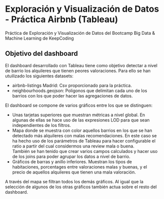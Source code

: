 # Exploración y Visualización de Datos - Práctica Airbnb (Tableau)
Práctica de Exploración y Visualización de Datos del Bootcamp Big Data &amp; Machine Learning de KeepCoding

## Objetivo del dashboard
El dashboard desarrollado con Tableau tiene como objetivo detectar a nivel de barrio los alquileres que tienen peores valoraciones. Para ello se han utuilizado los siguientes datasets:
- airbnb-listings Madrid: Csv proporcionado para la práctica.
- neighbourhoods.geojson: Poligonos que delimitan cada uno de los barrios con los que poder hacer las agregaciones de datos.

El dashboard se compone de varios gráficos entre los que se distinguen:
- Unas tarjetas superiores que muestran métricas a nivel global. En algunas de ellas se hace uso de las expresiones LOD para que sean independientes de los filtros.
- Mapa donde se muestra con color aquellos barrios en los que se han detectado más alquileres con malas recomendaciones. En este caso se ha hecho uso de los parámetros de Tableau para hacer configurable el ratio a partir del cual considermos una review mala o buena.  
También se han tenido que crear varios campos calculados y hacer uso de los joins para poder agrupar los datos a nivel de barrio.
- Gráficos de barras y anillo inferiores. Muestran los tipos de habitaciones, porcentages entre valoraciones malas y buenas, y el precio de aquellos alquileres que tienen una mala valoración. 

A través del mapa se filtran todos los demás gráficos. Al igual que la selección de algunos de los otras gráficos también actua sobre el resto del dashboard.
